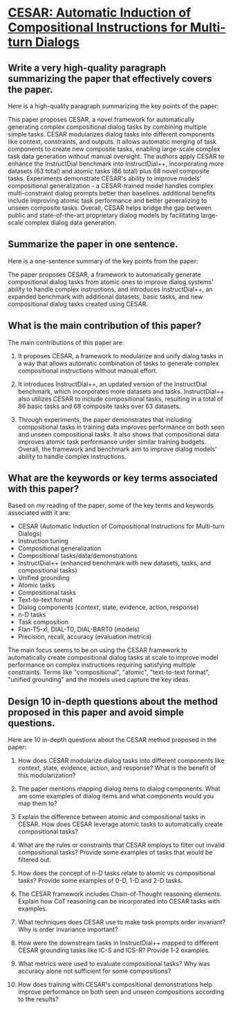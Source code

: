 # [CESAR: Automatic Induction of Compositional Instructions for Multi-turn   Dialogs](https://arxiv.org/abs/2311.17376)

## Write a very high-quality paragraph summarizing the paper that effectively covers the paper.

 Here is a high-quality paragraph summarizing the key points of the paper:

This paper proposes CESAR, a novel framework for automatically generating complex compositional dialog tasks by combining multiple simple tasks. CESAR modularizes dialog tasks into different components like context, constraints, and outputs. It allows automatic merging of task components to create new composite tasks, enabling large-scale complex task data generation without manual oversight. The authors apply CESAR to enhance the InstructDial benchmark into InstructDial++, incorporating more datasets (63 total) and atomic tasks (86 total) plus 68 novel composite tasks. Experiments demonstrate CESAR's ability to improve models' compositional generalization - a CESAR-trained model handles complex multi-constraint dialog prompts better than baselines. additional benefits include improving atomic task performance and better generalizing to unseen composite tasks. Overall, CESAR helps bridge the gap between public and state-of-the-art proprietary dialog models by facilitating large-scale complex dialog data generation.


## Summarize the paper in one sentence.

 Here is a one-sentence summary of the key points from the paper:

The paper proposes CESAR, a framework to automatically generate compositional dialog tasks from atomic ones to improve dialog systems' ability to handle complex instructions, and introduces InstructDial++, an expanded benchmark with additional datasets, basic tasks, and new compositional dialog tasks created using CESAR.


## What is the main contribution of this paper?

 The main contributions of this paper are:

1) It proposes CESAR, a framework to modularize and unify dialog tasks in a way that allows automatic combination of tasks to generate complex compositional instructions without manual effort. 

2) It introduces InstructDial++, an updated version of the InstructDial benchmark, which incorporates more datasets and tasks. InstructDial++ also utilizes CESAR to include compositional tasks, resulting in a total of 86 basic tasks and 68 composite tasks over 63 datasets.

3) Through experiments, the paper demonstrates that including compositional tasks in training data improves performance on both seen and unseen compositional tasks. It also shows that compositional data improves atomic task performance under similar training budgets. Overall, the framework and benchmark aim to improve dialog models' ability to handle complex instructions.


## What are the keywords or key terms associated with this paper?

 Based on my reading of the paper, some of the key terms and keywords associated with it are:

- CESAR (Automatic Induction of Compositional Instructions for Multi-turn Dialogs)
- Instruction tuning
- Compositional generalization
- Compositional tasks/data/demonstrations
- InstructDial++ (enhanced benchmark with new datasets, tasks, and compositional tasks)
- Unified grounding 
- Atomic tasks
- Compositional tasks 
- Text-to-text format
- Dialog components (context, state, evidence, action, response)
- n-D tasks
- Task composition 
- Flan-T5-xl, DIAL-T0, DIAL-BART0 (models)
- Precision, recall, accuracy (evaluation metrics)

The main focus seems to be on using the CESAR framework to automatically create compositional dialog tasks at scale to improve model performance on complex instructions requiring satisfying multiple constraints. Terms like "compositional", "atomic", "text-to-text format", "unified grounding" and the models used capture the key ideas.


## Design 10 in-depth questions about the method proposed in this paper and avoid simple questions.

 Here are 10 in-depth questions about the CESAR method proposed in the paper:

1. How does CESAR modularize dialog tasks into different components like context, state, evidence, action, and response? What is the benefit of this modularization?

2. The paper mentions mapping dialog items to dialog components. What are some examples of dialog items and what components would you map them to?

3. Explain the difference between atomic and compositional tasks in CESAR. How does CESAR leverage atomic tasks to automatically create compositional tasks?

4. What are the rules or constraints that CESAR employs to filter out invalid compositional tasks? Provide some examples of tasks that would be filtered out.

5. How does the concept of n-D tasks relate to atomic vs compositional tasks? Provide some examples of 0-D, 1-D and 2-D tasks.

6. The CESAR framework includes Chain-of-Thought reasoning elements. Explain how CoT reasoning can be incorporated into CESAR tasks with examples.

7. What techniques does CESAR use to make task prompts order invariant? Why is order invariance important?

8. How were the downstream tasks in InstructDial++ mapped to different CESAR grounding tasks like IC-S and ICS-R? Provide 1-2 examples.

9. What metrics were used to evaluate compositional tasks? Why was accuracy alone not sufficient for some compositions?  

10. How does training with CESAR's compositional demonstrations help improve performance on both seen and unseen compositions according to the results?
